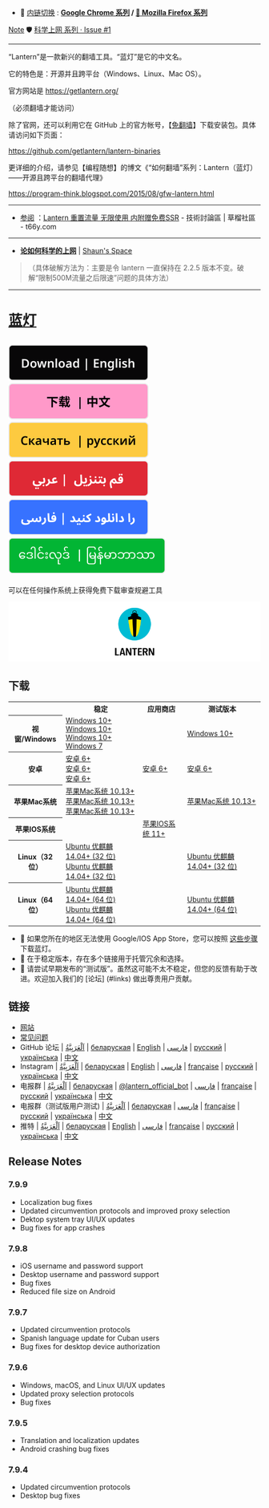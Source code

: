 - 🔄 [内链切换](https://github.com/inchoong/go/tree/master/GFW/Lantern) : **[Google Chrome 系列](https://github.com/taoste/Hello-World/tree/master/Tools/Google%20Chrome) / 
[🦊 Mozilla Firefox 系列](https://github.com/taoste/Hello-World/tree/master/Tools/Mozilla%20Firefox)**


[Note](https://github.com/taoste/Hello-World/tree/master/GFW/Lantern) 🛡️ [科学上网 系列 · Issue #1](https://github.com/taoste/taoste.github.io/issues/1) 

-------------------------------------------------------------------

“Lantern”是一款新兴的翻墙工具。“蓝灯”是它的中文名。

它的特色是：开源并且跨平台（Windows、Linux、Mac OS）。

官方网站是 https://getlantern.org/

（必须翻墙才能访问） 

除了官网，还可以利用它在 GitHub 上的官方帐号，【[免翻墙](https://github.com/getlantern)】下载安装包。具体请访问如下页面：

https://github.com/getlantern/lantern-binaries

更详细的介绍，请参见【编程随想】的博文《“如何翻墙”系列：Lantern（蓝灯）——开源且跨平台的翻墙代理》

https://program-think.blogspot.com/2015/08/gfw-lantern.html

--------------------------------------------------------------

- [参阅](RRS.md) ：[Lantern 重置流量 无限使用 内附赠免费SSR](https://t66y.com/htm_data/7/1809/3277866.html) - 技術討論區 | 草榴社區 - t66y.com

--------------------------------------------------------------

- [**论如何科学的上网**](https://cniter.github.io/posts/df943c4f.html) | [Shaun's Space](https://cniter.github.io/)  
> （具体破解方法为：主要是令 lantern 一直保持在 2.2.5 版本不变。破解“限制500M流量之后限速”问题的具体方法）

--------------------------------------------------------------

# [蓝灯](https://github.com/getlantern)
[![en](https://github.com/getlantern/.github/blob/main/resources/English.svg)](https://github.com/getlantern/.github/blob/main/profile/README.md)
[![zh](https://github.com/getlantern/.github/blob/main/resources/Chinese.svg)](https://github.com/getlantern/.github/blob/main/profile/README.zh.md)
[![ru](https://github.com/getlantern/.github/blob/main/resources/Russian.svg)](https://github.com/getlantern/.github/blob/main/profile/README.ru.md)
[![ar](https://github.com/getlantern/.github/blob/main/resources/Arabic.svg)](https://github.com/getlantern/.github/blob/main/profile/README.ar.md)
[![fa](https://github.com/getlantern/.github/blob/main/resources/Farsi.svg)](https://github.com/getlantern/.github/blob/main/profile/README.fa.md)
[![my](https://github.com/getlantern/.github/blob/main/resources/Burmese.svg)](https://github.com/getlantern/.github/blob/main/profile/README.my.md)
---
可以在任何操作系统上获得免费下载审查规避工具

![cover page](https://github.com/getlantern/.github/blob/main/resources/cover_page.png)

## 下载
<table>
    <tr>
        <th></th>
        <th>稳定</th>
        <th>应用商店</th>
        <th>测试版本</th>
    </tr>
    <tr>
        <th>视窗/Windows</th>
        <td>
            <a href="https://gitlab.com/getlantern/lantern-binaries-mirror/-/raw/master/lantern-installer.exe">Windows 10&#43;</a> <br> 
            <a href="https://github.com/getlantern/lantern-binaries/raw/main/lantern-installer.exe">Windows 10&#43;</a> <br>
            <a href="https://s3.amazonaws.com/lantern/lantern-installer.exe">Windows 10&#43;</a> <br>
            <a href="https://github.com/getlantern/lantern-binaries/raw/main/lantern-installer-win7.exe">Windows 7</a>    
        </td>
        <td></td>
        <td>
            <a href="https://github.com/getlantern/lantern-binaries/raw/main/lantern-installer-preview.exe">Windows 10&#43;</a>
        </td>
    </tr>
    <tr>
        <th>安卓</th>
        <td>
            <a href="https://gitlab.com/getlantern/lantern-binaries-mirror/-/raw/master/lantern-installer.apk">安卓 6&#43;</a> <br>
            <a href="https://s3.amazonaws.com/lantern/lantern-installer.apk">安卓 6&#43;</a> <br>
            <a href="https://github.com/getlantern/lantern-binaries/raw/main/lantern-installer.apk">安卓 6&#43;</a>
        </td>
        <td>
            <a href="https://play.google.com/store/apps/details?id=org.getlantern.lantern">安卓 6&#43;</a>
        </td>
        <td>
            <a href="https://github.com/getlantern/lantern-binaries/raw/main/lantern-installer-preview.apk">安卓 6&#43;</a>
        </td>
    </tr>
    <tr>
        <th>苹果Mac系统</th>
        <td>
            <a href="https://gitlab.com/getlantern/lantern-binaries-mirror/-/raw/master/lantern-installer.dmg">苹果Mac系统 10.13&#43;</a> <br>
            <a href="https://github.com/getlantern/lantern-binaries/raw/main/lantern-installer.dmg">苹果Mac系统 10.13&#43;</a> <br>
            <a href="https://s3.amazonaws.com/lantern/lantern-installer.dmg">苹果Mac系统 10.13&#43;</a>
        </td>
        <td></td>
        <td>
            <a href="https://github.com/getlantern/lantern-binaries/raw/main/lantern-installer-preview.dmg">苹果Mac系统 10.13&#43;</a>
        </td>
    </tr>
    <tr>
        <th>苹果IOS系统</th>
        <td></td>
        <td>
            <a href="https://apps.apple.com/app/id1457872372?l">苹果IOS系统 11&#43;</a>
        </td>
        <td></td>
    </tr>
    <tr>
        <th>Linux（32 位）</th>
        <td>
            <a href="https://github.com/getlantern/lantern-binaries/raw/main/lantern-installer-32-bit.deb">Ubuntu 优麒麟 14.04&#43; (32 位)</a> <br>
            <a href="https://s3.amazonaws.com/lantern/lantern-installer-32-bit.deb">Ubuntu 优麒麟 14.04&#43; (32 位)</a>
        </td>
        <td></td>
        <td>
            <a href="https://github.com/getlantern/lantern-binaries/raw/main/lantern-installer-preview-32-bit.deb">Ubuntu 优麒麟 14.04&#43; (32 位)</a>
        </td>
    </tr>
    <tr>
        <th>Linux（64 位）</th>
        <td>
            <a href="https://github.com/getlantern/lantern-binaries/raw/main/lantern-installer-64-bit.deb">Ubuntu 优麒麟 14.04&#43; (64 位)</a> <br>
            <a href="https://s3.amazonaws.com/lantern/lantern-installer-64-bit.deb">Ubuntu 优麒麟 14.04&#43; (64 位)</a>
        </td>
        <td></td>
        <td>
            <a href="https://github.com/getlantern/lantern-binaries/raw/main/lantern-installer-preview-64-bit.deb">Ubuntu 优麒麟 14.04&#43; (64 位)</a>
        </td>
    </tr>
</table>

- 📱 如果您所在的地区无法使用 Google/IOS App Store，您可以按照 [这些步骤](https://lantern.io/faq#use-2) 下载蓝灯。
- 🔗 在于稳定版本，存在多个链接用于托管冗余和选择。
- 🚀 请尝试早期发布的“测试版”。虽然这可能不太不稳定，但您的反馈有助于改进。欢迎加入我们的 [论坛] (#links) 做出尊贵用户贡献。

## 链接
- [网站](https://lantern.io)
- [常见问题](https://lantern.io/faq)
- GitHub 论坛 | [اَلْعَرَبِيَّةُ](https://github.com/getlantern/lantern-forum-uae/discussions) | [беларуская](https://github.com/getlantern/lantern-forum-belarus) | [English](https://github.com/getlantern/lantern-forum-en/discussions) | [فارسی](https://github.com/getlantern/lantern-forum-fa/discussions) | [русский](https://github.com/getlantern/lantern-forum-ru/discussions) | [українська](https://github.com/getlantern/lantern-forum-ukraine/discussions) | [中文](https://github.com/getlantern/lantern-forum-cn/discussions)
- Instagram | [اَلْعَرَبِيَّةُ](https://www.instagram.com/lanternio_uae/) | [беларуская](https://www.instagram.com/getlantern_belarus/) | [English](https://www.instagram.com/getlantern/) | [فارسی](https://www.instagram.com/getlantern_fa/) | [française](https://www.instagram.com/lanternio_guinea/) | [русский](https://www.instagram.com/lantern.io_ru) | [українська](https://www.instagram.com/getlantern_ua/) | [中文](https://www.instagram.com/lanternio_ch/)
- 电报群 | [اَلْعَرَبِيَّةُ](https://t.me/lantern_uae) | [беларуская](https://t.me/lantern_belarus) | [@lantern_official_bot](https://t.me/lantern_official_bot) | [فارسی](https://t.me/LanternFarsi) | [française](https://t.me/LanternGuinea) | [русский](https://t.me/lantern_russia) | [українська](https://t.me/lanternukraine) | [中文](https://t.me/lantern_china)
- 电报群（测试版用户测试) | [اَلْعَرَبِيَّةُ](https://t.me/&#43;cUgbK1eqrrE0MDQx) | [беларуская](https://t.me/&#43;bRTww4oDsrsxY2Mx) | [فارسی](https://t.me/lanternbetaIR) | [française](https://t.me/&#43;_G9WGtSTXvs3ZDQx) | [русский](https://t.me/&#43;pLVA7H6MU_Y2N2Vi) | [українська](https://t.me/&#43;c_K4oFhv7NMzZjlh) | [中文](https://t.me/&#43;n3SfwL0Ho7w1ODgz)
- 推特 | [اَلْعَرَبِيَّةُ](https://twitter.com/getlantern_UAE) | [беларуская](https://twitter.com/LanternBelarus) | [English](https://twitter.com/getlantern) | [فارسی](https://twitter.com/getlantern_fa) | [française](https://twitter.com/getlantern_gu) | [русский](https://twitter.com/Lantern_Russia) | [українська](https://twitter.com/LanternUA) | [中文](https://twitter.com/getlantern_CN)

## Release Notes
### 7.9.9
- Localization bug fixes
- Updated circumvention protocols and improved proxy selection
- Dektop system tray UI/UX updates
- Bug fixes for app crashes
### 7.9.8
- iOS username and password support
- Desktop username and password support
- Bug fixes
- Reduced file size on Android
### 7.9.7
- Updated circumvention protocols
- Spanish language update for Cuban users
- Bug fixes for desktop device authorization
### 7.9.6
- Windows, macOS, and Linux UI/UX updates
- Updated proxy selection protocols
- Bug fixes
### 7.9.5
- Translation and localization updates
- Android crashing bug fixes
### 7.9.4
- Updated circumvention protocols
- Desktop bug fixes

